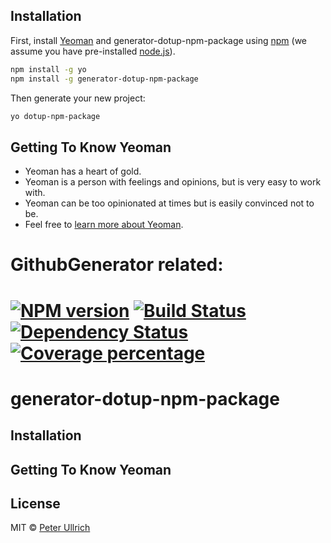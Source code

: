 ## Installation

First, install [Yeoman](http://yeoman.io) and generator-dotup-npm-package using [npm](https://www.npmjs.com/) (we assume you have pre-installed [node.js](https://nodejs.org/)).

```bash
npm install -g yo
npm install -g generator-dotup-npm-package
```

Then generate your new project:

```bash
yo dotup-npm-package
```

## Getting To Know Yeoman

 * Yeoman has a heart of gold.
 * Yeoman is a person with feelings and opinions, but is very easy to work with.
 * Yeoman can be too opinionated at times but is easily convinced not to be.
 * Feel free to [learn more about Yeoman](http://yeoman.io/).

# GithubGenerator related:
# [![NPM version][npm-image]][npm-url] [![Build Status][travis-image]][travis-url] [![Dependency Status][daviddm-image]][daviddm-url] [![Coverage percentage][coveralls-image]][coveralls-url]

# generator-dotup-npm-package

## Installation

## Getting To Know Yeoman

## License

MIT © [Peter Ullrich](https://github.com/dotupNET/)


[npm-image]: https://badge.fury.io/js/generator-dotup-npm-package.svg
[npm-url]: https://npmjs.org/package/generator-dotup-npm-package
[travis-image]: https://travis-ci.org/dotupNET/generator-dotup-npm-package.svg?branch=master
[travis-url]: https://travis-ci.org/dotupNET/generator-dotup-npm-package
[daviddm-image]: https://david-dm.org/dotupNET/generator-dotup-npm-package.svg?theme=shields.io
[daviddm-url]: https://david-dm.org/dotupNET/generator-dotup-npm-package
[coveralls-image]: https://coveralls.io/repos/dotupNET/generator-dotup-npm-package/badge.svg
[coveralls-url]: https://coveralls.io/r/dotupNET/generator-dotup-npm-package
